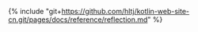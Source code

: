 {% include "git+https://github.com/hltj/kotlin-web-site-cn.git/pages/docs/reference/reflection.md" %}
